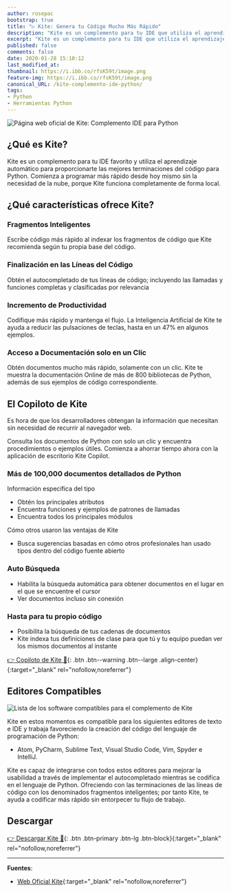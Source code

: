 ```yaml
---
author: rosepac
bootstrap: true
title: "▷ Kite: Genera tu Código Mucho Más Rápido"
description: "Kite es un complemento para tu IDE que utiliza el aprendizaje automático para proporcionarte terminaciones de código útiles para Python. Comienza a codificar más rápido desde hoy mismo."
excerpt: "Kite es un complemento para tu IDE que utiliza el aprendizaje automático para proporcionarte terminaciones de código útiles para Python. Comienza a codificar más rápido desde hoy mismo."
published: false
comments: false
date: 2020-01-28 15:10:12
last_modified_at: 
thumbnail: https://i.ibb.co/rfsK59t/image.png
feature-img: https://i.ibb.co/rfsK59t/image.png
canonical_URL: /kite-complemento-ide-python/
tags:
- Python
- Herramientas Python
---
```


![](https://i.ibb.co/rfsK59t/image.png "Página web oficial de Kite: Complemento IDE para Python")

## ¿Qué es Kite?

Kite es un complemento para tu IDE favorito y utiliza el aprendizaje automático para proporcionarte las mejores terminaciones del código para Python. Comienza a programar más rápido desde hoy mismo sin la necesidad de la nube, porque Kite funciona completamente de forma local.

## ¿Qué características ofrece Kite?

### Fragmentos Inteligentes

Escribe código más rápido al indexar los fragmentos de código que Kite recomienda según tu propia base del código.

### Finalización en las Líneas del Código

Obtén el autocompletado de tus líneas de código; incluyendo las llamadas y funciones completas y clasificadas por relevancia

### Incremento de Productividad

Codifique más rápido y mantenga el flujo. La Inteligencia Artificial de Kite te ayuda a reducir las pulsaciones de teclas, hasta en un 47% en algunos ejemplos.

### Acceso a Documentación solo en un Clic

Obtén documentos mucho más rápido, solamente con un clic. Kite te muestra la documentación Online de más de 800 bibliotecas de Python, además de sus ejemplos de código correspondiente.

## El Copiloto de Kite

Es hora de que los desarrolladores obtengan la información que necesitan sin necesidad de recurrir al navegador web.

Consulta los documentos de Python con solo un clic y encuentra procedimientos o ejemplos útiles. Comienza a ahorrar tiempo ahora con la aplicación de escritorio Kite Copilot.

### Más de 100,000 documentos detallados de Python

Información específica del tipo

- Obtén los principales atributos
- Encuentra funciones y ejemplos de patrones de llamadas
- Encuentra todos los principales módulos

Cómo otros usaron las ventajas de Kite

- Busca sugerencias basadas en cómo otros profesionales han usado tipos dentro del código fuente abierto

### Auto Búsqueda

- Habilita la búsqueda automática para obtener documentos en el lugar en el que se encuentre el cursor
- Ver documentos incluso sin conexión

### Hasta para tu propio código

- Posibilita la búsqueda de tus cadenas de documentos
- Kite indexa tus definiciones de clase para que tú y tu equipo puedan ver los mismos documentos al instante

[👉 Copiloto de Kite 🤞](https://kite.com/copilot/){: .btn .btn--warning .btn--large .align-center}{:target="_blank" rel="nofollow,noreferrer"}

## Editores Compatibles

![](https://i.ibb.co/S5htGvX/image.png "Lista de los software compatibles para el complemento de Kite")

Kite en estos momentos es compatible para los siguientes editores de texto e IDE y trabaja favoreciendo la creación del código del lenguaje de programación de Python:

- Atom, PyCharm, Sublime Text, Visual Studio Code, Vim, Spyder e IntelliJ.

Kite es capaz de integrarse con todos estos editores para mejorar la usabilidad a través de implementar el autocompletado mientras se codifica en el lenguaje de Python. Ofreciendo con las terminaciones de las líneas de código con los denominados fragmentos inteligentes; por tanto Kite, te ayuda a codificar más rápido sin entorpecer tu flujo de trabajo.

## Descargar

[👉 Descargar Kite 🤞](https://kite.com/download/){: .btn .btn-primary .btn-lg .btn-block}{:target="_blank" rel="nofollow,noreferrer"}

_____

**Fuentes**:

* [Web Oficial Kite](https://kite.com/){:target="_blank" rel="nofollow,noreferrer"}
